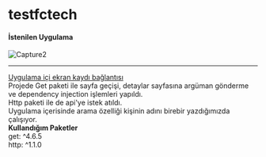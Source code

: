 # testfctech
#### İstenilen Uygulama
![Capture2](https://github.com/yilmazozkan2/testfctech/assets/52213548/40e7fe5e-ebe4-460d-b168-7c2cec1af532)

-----------------
[Uygulama içi ekran kaydı bağlantısı](https://drive.google.com/file/d/1RO-iVCmuX7E1Ubas7cPicKh64q4fLuUV/view?usp=sharing)  
Projede Get paketi ile sayfa geçişi, detaylar sayfasına argüman gönderme ve dependency injection işlemleri yapıldı.  
Http paketi ile de api'ye istek atıldı.  
Uygulama içerisinde arama özelliği kişinin adını birebir yazdığımızda çalışıyor.  
**Kullandığım Paketler**  
get: ^4.6.5  
http: ^1.1.0  
